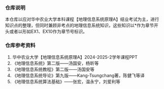 ### 仓库说明
本仓库以应对华中农业大学本科课程【地理信息系统原理A】结业考试为主，进行知识点的整理，但同时兼顾非考点的地理信息系统知识，这些知识以\*作为章节开头或者以形如EX1、EX10作为章节号标识。
### 仓库参考资料
1. 华中农业大学【地理信息系统原理A】2024-2025-2学年课程PPT
2. 《地理信息系统》第二版——汤国安，杨昕等
3. 《地理信息系统教程》第二版——汤国安等
4. 《地理信息系统导论》第九版——Kang-Tsungchang著，陈健飞等译
5. 《地理信息系统算法基础》——张宏，温永宁，刘爱利等
